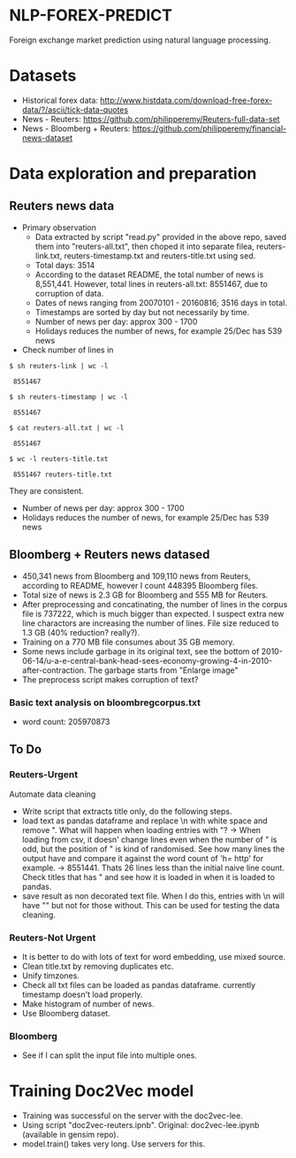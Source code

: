 # NLP-FOREX-PREDICT
Foreign exchange market prediction using natural language processing.

# Datasets
* Historical forex data: http://www.histdata.com/download-free-forex-data/?/ascii/tick-data-quotes
* News - Reuters: https://github.com/philipperemy/Reuters-full-data-set
* News - Bloomberg + Reuters: https://github.com/philipperemy/financial-news-dataset

# Data exploration and preparation

## Reuters news data

* Primary observation
  * Data extracted by script "read.py" provided in the above repo, saved them into "reuters-all.txt", then choped it into separate filea, reuters-link.txt, reuters-timestamp.txt and reuters-title.txt using sed.
  * Total days: 3514
  * According to the dataset README, the total number of news is 8,551,441. However, total lines in reuters-all.txt: 8551467, due to corruption of data.
  * Dates of news ranging from 20070101 - 20160816; 3516 days in total.
  * Timestamps are sorted by day but not necessarily by time.
  * Number of news per day: approx 300 - 1700
  * Holidays reduces the number of news, for example 25/Dec has 539 news 
* Check number of lines in 
```
$ sh reuters-link | wc -l

 8551467

$ sh reuters-timestamp | wc -l

 8551467

$ cat reuters-all.txt | wc -l

 8551467

$ wc -l reuters-title.txt

 8551467 reuters-title.txt
```
They are consistent.

* Number of news per day: approx 300 - 1700
* Holidays reduces the number of news, for example 25/Dec has 539 news
 

## Bloomberg + Reuters news datased

* 450,341 news from Bloomberg and 109,110 news from Reuters, according to README, however I count 448395 Bloomberg files.
* Total size of news is 2.3 GB for Bloomberg and 555 MB for Reuters.
* After preprocessing and concatinating, the number of lines in the corpus file is 737222, which is much bigger than expected. I suspect extra new line charactors are increasing the number of lines. File size reduced to 1.3 GB (40% reduction? really?).
* Training on a 770 MB file consumes about 35 GB memory. 
* Some news include garbage in its original text, see the bottom of 2010-06-14/u-a-e-central-bank-head-sees-economy-growing-4-in-2010-after-contraction. The garbage starts from "Enlarge image"
* The preprocess script makes corruption of text?

### Basic text analysis on bloombregcorpus.txt
* word count: 205970873

## To Do
### Reuters-Urgent
Automate data cleaning
* Write script that extracts title only, do the following steps.
* load text as pandas dataframe and replace \n with white space and remove ". What will happen when loading entries with "? -> When loading from csv, it doesn' change lines even when the number of " is odd, but the position of " is kind of randomised. See how many lines the output have and compare it against the word count of 'h= http' for example.
-> 8551441. Thats 26 lines less than the initial naive line count.
Check titles that has " and see how it is loaded in when it is loaded to pandas.
* save result as non decorated text file. When I do this, entries with \n will have "" but not for those without. This can be used for testing the data cleaning.

### Reuters-Not Urgent
* It is better to do with lots of text for word embedding, use mixed source.
* Clean title.txt by removing duplicates etc.
* Unify timzones.
* Check all txt files can be loaded as pandas dataframe. currently timestamp doesn't load properly.
* Make histogram of number of news.
* Use Bloomberg dataset.

### Bloomberg
* See if I can split the input file into multiple ones.

# Training Doc2Vec model
* Training was successful on the server with the doc2vec-lee.
* Using script "doc2vec-reuters.ipnb". Original: doc2vec-lee.ipynb (available in gensim repo).
* model.train() takes very long. Use servers for this. 
